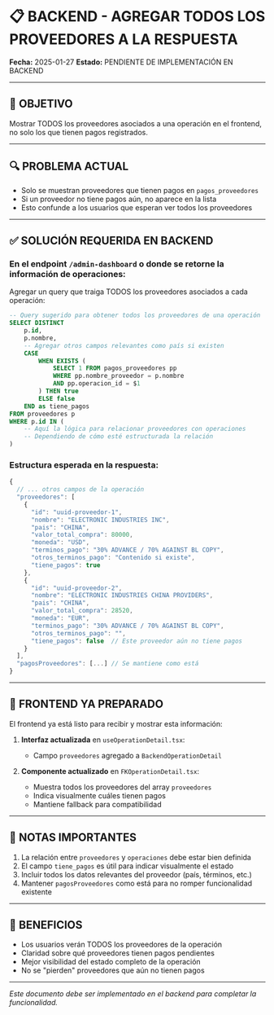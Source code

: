 # 📋 BACKEND - AGREGAR TODOS LOS PROVEEDORES A LA RESPUESTA
**Fecha:** 2025-01-27
**Estado:** PENDIENTE DE IMPLEMENTACIÓN EN BACKEND

---

## 🎯 OBJETIVO

Mostrar TODOS los proveedores asociados a una operación en el frontend, no solo los que tienen pagos registrados.

---

## 🔍 PROBLEMA ACTUAL

- Solo se muestran proveedores que tienen pagos en `pagos_proveedores`
- Si un proveedor no tiene pagos aún, no aparece en la lista
- Esto confunde a los usuarios que esperan ver todos los proveedores

---

## ✅ SOLUCIÓN REQUERIDA EN BACKEND

### En el endpoint `/admin-dashboard` o donde se retorne la información de operaciones:

Agregar un query que traiga TODOS los proveedores asociados a cada operación:

```sql
-- Query sugerido para obtener todos los proveedores de una operación
SELECT DISTINCT
    p.id,
    p.nombre,
    -- Agregar otros campos relevantes como país si existen
    CASE
        WHEN EXISTS (
            SELECT 1 FROM pagos_proveedores pp
            WHERE pp.nombre_proveedor = p.nombre
            AND pp.operacion_id = $1
        ) THEN true
        ELSE false
    END as tiene_pagos
FROM proveedores p
WHERE p.id IN (
    -- Aquí la lógica para relacionar proveedores con operaciones
    -- Dependiendo de cómo esté estructurada la relación
)
```

### Estructura esperada en la respuesta:

```javascript
{
  // ... otros campos de la operación
  "proveedores": [
    {
      "id": "uuid-proveedor-1",
      "nombre": "ELECTRONIC INDUSTRIES INC",
      "pais": "CHINA",
      "valor_total_compra": 80000,
      "moneda": "USD",
      "terminos_pago": "30% ADVANCE / 70% AGAINST BL COPY",
      "otros_terminos_pago": "Contenido si existe",
      "tiene_pagos": true
    },
    {
      "id": "uuid-proveedor-2",
      "nombre": "ELECTRONIC INDUSTRIES CHINA PROVIDERS",
      "pais": "CHINA",
      "valor_total_compra": 28520,
      "moneda": "EUR",
      "terminos_pago": "30% ADVANCE / 70% AGAINST BL COPY",
      "otros_terminos_pago": "",
      "tiene_pagos": false  // Este proveedor aún no tiene pagos
    }
  ],
  "pagosProveedores": [...] // Se mantiene como está
}
```

---

## 🔧 FRONTEND YA PREPARADO

El frontend ya está listo para recibir y mostrar esta información:

1. **Interfaz actualizada** en `useOperationDetail.tsx`:
   - Campo `proveedores` agregado a `BackendOperationDetail`

2. **Componente actualizado** en `FKOperationDetail.tsx`:
   - Muestra todos los proveedores del array `proveedores`
   - Indica visualmente cuáles tienen pagos
   - Mantiene fallback para compatibilidad

---

## 📝 NOTAS IMPORTANTES

1. La relación entre `proveedores` y `operaciones` debe estar bien definida
2. El campo `tiene_pagos` es útil para indicar visualmente el estado
3. Incluir todos los datos relevantes del proveedor (país, términos, etc.)
4. Mantener `pagosProveedores` como está para no romper funcionalidad existente

---

## 🚀 BENEFICIOS

- Los usuarios verán TODOS los proveedores de la operación
- Claridad sobre qué proveedores tienen pagos pendientes
- Mejor visibilidad del estado completo de la operación
- No se "pierden" proveedores que aún no tienen pagos

---

*Este documento debe ser implementado en el backend para completar la funcionalidad.*